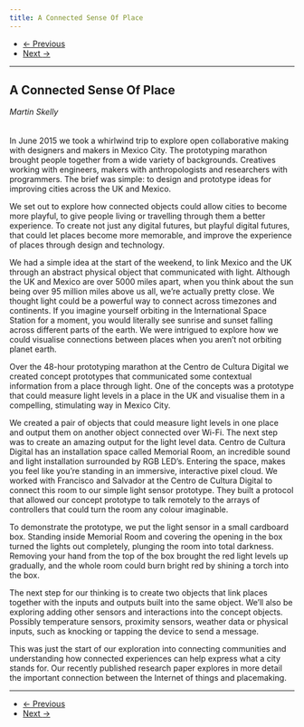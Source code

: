 ```yaml
---
title: A Connected Sense Of Place
---
```


<nav aria-label="...">
  <ul class="pager">
    <li class="previous"><a href="08.html"><span aria-hidden="true">&larr;</span> Previous</a></li>
    <li class="next"><a href="10.html">Next <span aria-hidden="true">&rarr;</span></a></li>
  </ul>
</nav>

---

## A Connected Sense Of Place
*Martin Skelly*
<br />
<br />
<br />
In June 2015 we took a whirlwind trip to explore open collaborative making with designers and makers in Mexico City. The prototyping marathon brought people together from a wide variety of backgrounds. Creatives working with engineers, makers with anthropologists and researchers with programmers. The brief was simple: to design and prototype ideas for improving cities across the UK and Mexico.

We set out to explore how connected objects could allow cities to become more playful, to give people living or travelling through them a better experience. To create not just any digital futures, but playful digital futures, that could let places become more memorable, and improve the experience of places through design and technology.

We had a simple idea at the start of the weekend, to link Mexico and the UK through an abstract physical object that communicated with light. Although the UK and Mexico are over 5000 miles apart, when you think about the sun being over 95 million miles above us all, we’re actually pretty close. We thought light could be a powerful way to connect across timezones and continents. If you imagine yourself orbiting in the International Space Station for a moment, you would literally see sunrise and sunset falling across different parts of the earth. We were intrigued to explore how we could visualise connections between places when you aren’t not orbiting planet earth.

Over the 48-hour prototyping marathon at the Centro de Cultura Digital we created concept prototypes that communicated some contextual information from a place through light. One of the concepts was a prototype that could measure light levels in a place in the UK and visualise them in a compelling, stimulating way in Mexico City.

We created a pair of objects that could measure light levels in one place and output them on another object connected over Wi-Fi. The next step was to create an amazing output for the light level data. Centro de Cultura Digital has an installation space called Memorial Room, an incredible sound and light installation surrounded by RGB LED’s. Entering the space, makes you feel like you’re standing in an immersive, interactive pixel cloud. We worked with Francisco and Salvador at the Centro de Cultura Digital to connect this room to our simple light sensor prototype. They built a protocol that allowed our concept prototype to talk remotely to the arrays of controllers that could turn the room any colour imaginable.

To demonstrate the prototype, we put the light sensor in a small cardboard box. Standing inside Memorial Room and covering the opening in the box turned the lights out completely, plunging the room into total darkness. Removing your hand from the top of the box brought the red light levels up gradually, and the whole room could burn bright red by shining a torch into the box.

The next step for our thinking is to create two objects that link places together with the inputs and outputs built into the same object. We’ll also be exploring adding other sensors and interactions into the concept objects. Possibly temperature sensors, proximity sensors, weather data or physical inputs, such as knocking or tapping the device to send a message.

This was just the start of our exploration into connecting communities and understanding how connected experiences can help express what a city stands for. Our recently published research paper explores in more detail the important connection between the Internet of things and placemaking.

---

<nav aria-label="...">
  <ul class="pager">
    <li class="previous"><a href="08.html"><span aria-hidden="true">&larr;</span> Previous</a></li>
    <li class="next"><a href="10.html">Next <span aria-hidden="true">&rarr;</span></a></li>
  </ul>
</nav>
